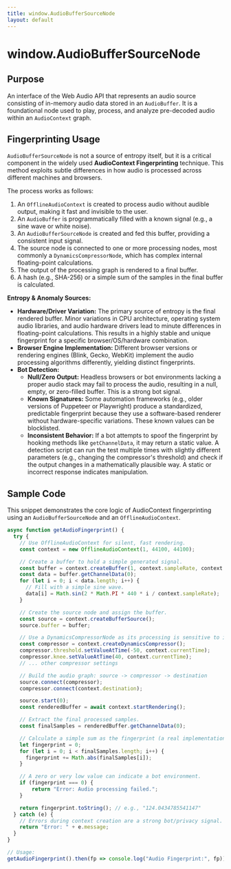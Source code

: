```yaml
---
title: window.AudioBufferSourceNode
layout: default
---
```

# window.AudioBufferSourceNode
## Purpose
An interface of the Web Audio API that represents an audio source consisting of in-memory audio data stored in an `AudioBuffer`. It is a foundational node used to play, process, and analyze pre-decoded audio within an `AudioContext` graph.

## Fingerprinting Usage
`AudioBufferSourceNode` is not a source of entropy itself, but it is a critical component in the widely used **AudioContext Fingerprinting** technique. This method exploits subtle differences in how audio is processed across different machines and browsers.

The process works as follows:
1.  An `OfflineAudioContext` is created to process audio without audible output, making it fast and invisible to the user.
2.  An `AudioBuffer` is programmatically filled with a known signal (e.g., a sine wave or white noise).
3.  An `AudioBufferSourceNode` is created and fed this buffer, providing a consistent input signal.
4.  The source node is connected to one or more processing nodes, most commonly a `DynamicsCompressorNode`, which has complex internal floating-point calculations.
5.  The output of the processing graph is rendered to a final buffer.
6.  A hash (e.g., SHA-256) or a simple sum of the samples in the final buffer is calculated.

**Entropy & Anomaly Sources:**
*   **Hardware/Driver Variation:** The primary source of entropy is the final rendered buffer. Minor variations in CPU architecture, operating system audio libraries, and audio hardware drivers lead to minute differences in floating-point calculations. This results in a highly stable and unique fingerprint for a specific browser/OS/hardware combination.
*   **Browser Engine Implementation:** Different browser versions or rendering engines (Blink, Gecko, WebKit) implement the audio processing algorithms differently, yielding distinct fingerprints.
*   **Bot Detection:**
    *   **Null/Zero Output:** Headless browsers or bot environments lacking a proper audio stack may fail to process the audio, resulting in a null, empty, or zero-filled buffer. This is a strong bot signal.
    *   **Known Signatures:** Some automation frameworks (e.g., older versions of Puppeteer or Playwright) produce a standardized, predictable fingerprint because they use a software-based renderer without hardware-specific variations. These known values can be blocklisted.
    *   **Inconsistent Behavior:** If a bot attempts to spoof the fingerprint by hooking methods like `getChannelData`, it may return a static value. A detection script can run the test multiple times with slightly different parameters (e.g., changing the compressor's threshold) and check if the output changes in a mathematically plausible way. A static or incorrect response indicates manipulation.

## Sample Code
This snippet demonstrates the core logic of AudioContext fingerprinting using an `AudioBufferSourceNode` and an `OfflineAudioContext`.

```javascript
async function getAudioFingerprint() {
  try {
    // Use OfflineAudioContext for silent, fast rendering.
    const context = new OfflineAudioContext(1, 44100, 44100);

    // Create a buffer to hold a simple generated signal.
    const buffer = context.createBuffer(1, context.sampleRate, context.sampleRate);
    const data = buffer.getChannelData(0);
    for (let i = 0; i < data.length; i++) {
      // Fill with a simple sine wave.
      data[i] = Math.sin(2 * Math.PI * 440 * i / context.sampleRate);
    }

    // Create the source node and assign the buffer.
    const source = context.createBufferSource();
    source.buffer = buffer;

    // Use a DynamicsCompressorNode as its processing is sensitive to implementation.
    const compressor = context.createDynamicsCompressor();
    compressor.threshold.setValueAtTime(-50, context.currentTime);
    compressor.knee.setValueAtTime(40, context.currentTime);
    // ... other compressor settings

    // Build the audio graph: source -> compressor -> destination
    source.connect(compressor);
    compressor.connect(context.destination);

    source.start(0);
    const renderedBuffer = await context.startRendering();

    // Extract the final processed samples.
    const finalSamples = renderedBuffer.getChannelData(0);

    // Calculate a simple sum as the fingerprint (a real implementation would use a hash).
    let fingerprint = 0;
    for (let i = 0; i < finalSamples.length; i++) {
      fingerprint += Math.abs(finalSamples[i]);
    }

    // A zero or very low value can indicate a bot environment.
    if (fingerprint === 0) {
        return "Error: Audio processing failed.";
    }

    return fingerprint.toString(); // e.g., "124.0434785541147"
  } catch (e) {
    // Errors during context creation are a strong bot/privacy signal.
    return "Error: " + e.message;
  }
}

// Usage:
getAudioFingerprint().then(fp => console.log("Audio Fingerprint:", fp));
```